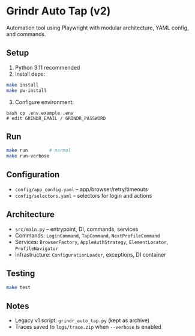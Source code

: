 # Grindr Auto Tap (v2)

Automation tool using Playwright with modular architecture, YAML config, and commands.

## Setup

1. Python 3.11 recommended
2. Install deps:

```bash 
make install 
make pw-install
```

3. Configure environment: 

```
bash cp .env.example .env 
# edit GRINDR_EMAIL / GRINDR_PASSWORD
```

## Run

```bash
make run        # normal
make run-verbose
```

## Configuration

- `config/app_config.yaml` – app/browser/retry/timeouts
- `config/selectors.yaml` – selectors for login and actions

## Architecture

- `src/main.py` – entrypoint, DI, commands, services
- Commands: `LoginCommand`, `TapCommand`, `NextProfileCommand`
- Services: `BrowserFactory`, `AppleAuthStrategy`, `ElementLocator`, `ProfileNavigator`
- Infrastructure: `ConfigurationLoader`, exceptions, DI container

## Testing

```bash
make test
```

## Notes

- Legacy v1 script: `grindr_auto_tap.py` (kept as archive)
- Traces saved to `logs/trace.zip` when `--verbose` is enabled
